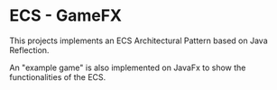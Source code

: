# ECS - GameFX

This projects implements an ECS Architectural Pattern based on Java Reflection. 

An "example game" is also implemented on JavaFx to show the functionalities of the ECS.
